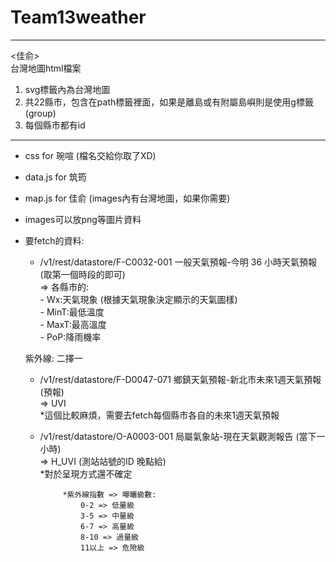 # Team13weather 


---------------------  
<佳俞>  
台灣地圖html檔案  

1. svg標籤內為台灣地圖  
2. 共22縣市，包含在path標籤裡面，如果是離島或有附屬島嶼則是使用g標籤(group)  
3. 每個縣市都有id  
--------------------  

- css for 琬喧 (檔名交給你取了XD)  
- data.js for 筑筠  
- map.js for 佳俞 (images內有台灣地圖，如果你需要)  

- images可以放png等圖片資料  

- 要fetch的資料:   
  -  /v1/rest/datastore/F-C0032-001  一般天氣預報-今明 36 小時天氣預報 (取第一個時段的即可)  
        => 各縣市的:  
            - Wx:天氣現象  (根據天氣現象決定顯示的天氣圖樣)  
            - MinT:最低溫度  
            - MaxT:最高溫度  
            - PoP:降雨機率  
  
	紫外線: 二擇一           
  -  /v1/rest/datastore/F-D0047-071 鄉鎮天氣預報-新北市未來1週天氣預報 (預報)  
        => UVI  
				*這個比較麻煩，需要去fetch每個縣市各自的未來1週天氣預報  

	-  /v1/rest/datastore/O-A0003-001 局屬氣象站-現在天氣觀測報告 (當下一小時)  
				=> H_UVI (測站站號的ID 晚點給)  
				*對於呈現方式還不確定  

				*紫外線指數 => 曝曬級數:
					0-2 => 低量級
					3-5 => 中量級
					6-7 => 高量級
					8-10 => 過量級
					11以上 => 危險級
